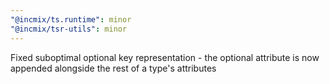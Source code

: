 ```yaml
---
"@incmix/ts.runtime": minor
"@incmix/tsr-utils": minor
---
```


Fixed suboptimal optional key representation - the optional attribute is now appended alongside the rest of a type's attributes
